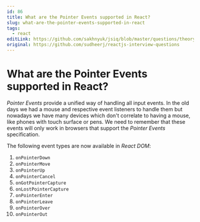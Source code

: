 ```yaml
---
id: 86
title: What are the Pointer Events supported in React?
slug: what-are-the-pointer-events-supported-in-react
tags:
  - react
editLink: https://github.com/sakhnyuk/jsiq/blob/master/questions/theory/react/86.md
original: https://github.com/sudheerj/reactjs-interview-questions
---
```


# What are the Pointer Events supported in React?

_Pointer Events_ provide a unified way of handling all input events. In the old days we had a mouse and respective event listeners to handle them but nowadays we have many devices which don't correlate to having a mouse, like phones with touch surface or pens. We need to remember that these events will only work in browsers that support the _Pointer Events_ specification.

The following event types are now available in _React DOM_:

1. `onPointerDown`
2. `onPointerMove`
3. `onPointerUp`
4. `onPointerCancel`
5. `onGotPointerCapture`
6. `onLostPointerCapture`
7. `onPointerEnter`
8. `onPointerLeave`
9. `onPointerOver`
10. `onPointerOut`